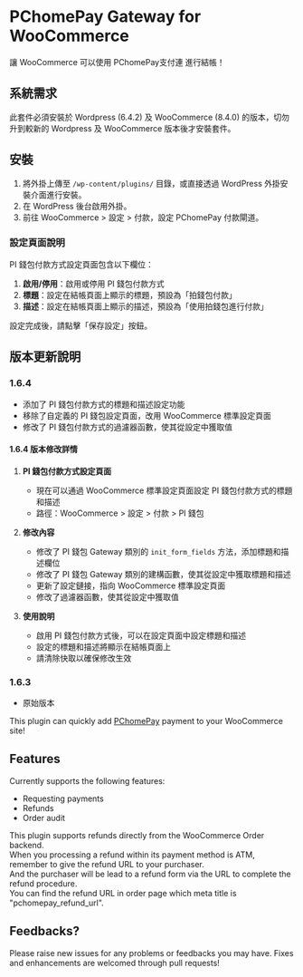 # PChomePay Gateway for WooCommerce

讓 WooCommerce 可以使用 PChomePay支付連 進行結帳！

## 系統需求

此套件必須安裝於 Wordpress (6.4.2) 及 WooCommerce (8.4.0) 的版本，切勿升到較新的 Wordpress 及 WooCommerce 版本後才安裝套件。

## 安裝

1. 將外掛上傳至 `/wp-content/plugins/` 目錄，或直接透過 WordPress 外掛安裝介面進行安裝。
2. 在 WordPress 後台啟用外掛。
3. 前往 WooCommerce > 設定 > 付款，設定 PChomePay 付款閘道。

### 設定頁面說明
PI 錢包付款方式設定頁面包含以下欄位：

1. **啟用/停用**：啟用或停用 PI 錢包付款方式
2. **標題**：設定在結帳頁面上顯示的標題，預設為「拍錢包付款」
3. **描述**：設定在結帳頁面上顯示的描述，預設為「使用拍錢包進行付款」

設定完成後，請點擊「保存設定」按鈕。

## 版本更新說明

### 1.6.4
- 添加了 PI 錢包付款方式的標題和描述設定功能
- 移除了自定義的 PI 錢包設定頁面，改用 WooCommerce 標準設定頁面
- 修改了 PI 錢包付款方式的過濾器函數，使其從設定中獲取值

#### 1.6.4 版本修改詳情
1. **PI 錢包付款方式設定頁面**
   - 現在可以通過 WooCommerce 標準設定頁面設定 PI 錢包付款方式的標題和描述
   - 路徑：WooCommerce > 設定 > 付款 > PI 錢包

2. **修改內容**
   - 修改了 PI 錢包 Gateway 類別的 `init_form_fields` 方法，添加標題和描述欄位
   - 修改了 PI 錢包 Gateway 類別的建構函數，使其從設定中獲取標題和描述
   - 更新了設定鏈接，指向 WooCommerce 標準設定頁面
   - 修改了過濾器函數，使其從設定中獲取值

3. **使用說明**
   - 啟用 PI 錢包付款方式後，可以在設定頁面中設定標題和描述
   - 設定的標題和描述將顯示在結帳頁面上
   - 請清除快取以確保修改生效

### 1.6.3
- 原始版本

This plugin can quickly add [PChomePay](https://www.pchomepay.com.tw/) payment to your WooCommerce site!

## Features

Currently supports the following features:

* Requesting payments
* Refunds
* Order audit

This plugin supports refunds directly from the WooCommerce Order backend.\
When you processing a refund within its payment method is ATM, remember to give the refund URL to your purchaser.\
And the purchaser will be lead to a refund form via the URL to complete the refund procedure.\
You can find the refund URL in order page which meta title is "pchomepay_refund_url".

## Feedbacks?

Please raise new issues for any problems or feedbacks you may have. Fixes and enhancements are welcomed through pull requests!
